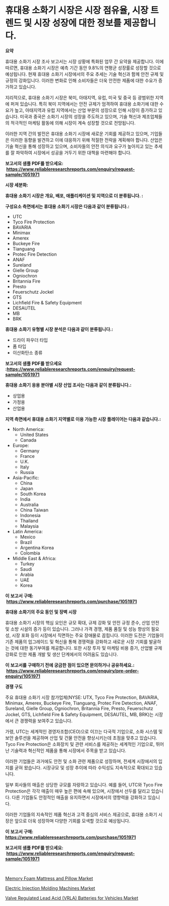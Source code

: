 <p><h1>휴대용 소화기 시장은 시장 점유율, 시장 트렌드 및 시장 성장에 대한 정보를 제공합니다.</h1></p><p><strong>요약</strong></p>
<p><p>휴대용 소화기 시장 조사 보고서는 시장 상황에 특화된 업무 간 요약을 제공합니다. 이에 따르면, 휴대용 소화기 시장은 예측 기간 동안 9.8%의 연평균 성장률로 성장할 것으로 예상됩니다. 현재 휴대용 소화기 시장에서의 주요 추세는 기술 혁신과 함께 안전 규제 및 규정의 강화입니다. 이러한 변화로 인해 소비자들은 더욱 안전한 제품에 대한 수요가 증가하고 있습니다.</p><p>지리적으로, 휴대용 소화기 시장은 북미, 아태지역, 유럽, 미국 및 중국 등 광범위한 지역에 퍼져 있습니다. 특히 북미 지역에서는 안전 규제가 엄격하여 휴대용 소화기에 대한 수요가 높고, 아태지역과 유럽 지역에서는 산업 부문의 성장으로 인해 시장이 증가하고 있습니다. 미국과 중국은 소화기 시장의 성장을 주도하고 있으며, 기술 혁신과 제조업체들의 적극적인 마케팅 활동에 의해 시장이 계속 성장할 것으로 전망됩니다.</p><p>이러한 지역 간의 발전은 휴대용 소화기 시장에 새로운 기회를 제공하고 있으며, 기업들은 이러한 동향을 발견하고 이에 대응하기 위해 적절한 전략을 계획해야 합니다. 산업은 기술 혁신을 통해 성장하고 있으며, 소비자들의 안전 의식과 요구가 높아지고 있는 추세를 잘 파악하여 시장에서 성공을 거두기 위한 대책을 마련해야 합니다.</p></p>
<p><strong>보고서의 샘플 PDF를 받으세요: &nbsp;<a href="https://www.reliableresearchreports.com/enquiry/request-sample/1051971">https://www.reliableresearchreports.com/enquiry/request-sample/1051971</a></strong></p>
<p><strong>시장 세분화:</strong></p>
<p><strong> 휴대용 소화기 시장은 개요, 배포, 애플리케이션 및 지역으로 더 분류됩니다. :</strong></p>
<p><strong>구성요소 측면에서는 휴대용 소화기 시장은 다음과 같이 분류됩니다.:</strong></p>
<p><ul><li>UTC</li><li>Tyco Fire Protection</li><li>BAVARIA</li><li>Minimax</li><li>Amerex</li><li>Buckeye Fire</li><li>Tianguang</li><li>Protec Fire Detection</li><li>ANAF</li><li>Sureland</li><li>Gielle Group</li><li>Ogniochron</li><li>Britannia Fire</li><li>Presto</li><li>Feuerschutz Jockel</li><li>GTS</li><li>Lichfield Fire & Safety Equipment</li><li>DESAUTEL</li><li>MB</li><li>BRK</li></ul></p>
<p><strong> 휴대용 소화기 유형별 시장 분석은 다음과 같이 분류됩니다.:</strong></p>
<p><ul><li>드라이 파우더 타입</li><li>폼 타입</li><li>이산화탄소 종류</li></ul></p>
<p><strong>보고서의 샘플 PDF를 받으세요 :<a href="https://www.reliableresearchreports.com/enquiry/request-sample/1051971">https://www.reliableresearchreports.com/enquiry/request-sample/1051971</a></strong></p>
<p><strong> 휴대용 소화기 응용 분야별 시장 산업 조사는 다음과 같이 분류됩니다.:</strong></p>
<p><ul><li>상업용</li><li>가정용</li><li>산업용</li></ul></p>
<p><strong>지역 측면에서 휴대용 소화기 지역별로 이용 가능한 시장 플레이어는 다음과 같습니다.:</strong></p>
<p><ul>
    <li>
        North America:
        <ul>
            <li>United States</li>
            <li>Canada</li>
        </ul>
    </li>
    <li>
        Europe:
        <ul>
            <li>Germany</li>
            <li>France</li>
            <li>U.K.</li>
            <li>Italy</li>
            <li>Russia</li>
        </ul>
    </li>
    <li>
        Asia-Pacific:
        <ul>
            <li>China</li>
            <li>Japan</li>
            <li>South Korea</li>
            <li>India</li>
            <li>Australia</li>
            <li>China Taiwan</li>
            <li>Indonesia</li>
            <li>Thailand</li>
            <li>Malaysia</li>
        </ul>
    </li>
    <li>
        Latin America:
        <ul>
            <li>Mexico</li>
            <li>Brazil</li>
            <li>Argentina Korea</li>
            <li>Colombia</li>
        </ul>
    </li>
    <li>
        Middle East & Africa:
        <ul>
            <li>Turkey</li>
            <li>Saudi</li>
            <li>Arabia</li>
            <li>UAE</li>
            <li>Korea</li>
        </ul>
    </li>
    </ul></p>
<p><strong>이 보고서 구매: &nbsp;<a href="https://www.reliableresearchreports.com/purchase/1051971">https://www.reliableresearchreports.com/purchase/1051971</a></strong></p>
<p><strong>휴대용 소화기의 주요 동인 및 장벽 시장</strong></p>
<p><p>휴대용 소화기 시장의 핵심 요인은 규모 확대, 규제 강화 및 안전 규정 준수, 산업 안전 및 소방 시설의 증가 등이 있습니다. 그러나 가격 경쟁, 제품 품질 및 성능 향상의 필요성, 시장 포화 등이 시장에서 직면하는 주요 장애물로 꼽힙니다. 이러한 도전은 기업들이 기존 제품의 업그레이드 및 혁신을 통해 경쟁력을 강화하고 새로운 시장 기회를 발굴하는 것에 대한 동기부여를 제공합니다. 또한 시장 투자 및 마케팅 비용 증가, 산업별 규제 강화로 인한 제품 개발 및 생산 단계에서의 어려움도 있습니다.</p></p>
<p><strong>이 보고서를 구매하기 전에 궁금한 점이 있으면 문의하거나 공유하세요.: &nbsp;<a href="https://www.reliableresearchreports.com/enquiry/pre-order-enquiry/1051971">https://www.reliableresearchreports.com/enquiry/pre-order-enquiry/1051971</a></strong></p>
<p><strong>경쟁 구도</strong></p>
<p><p>주요 휴대용 소화기 시장 참가업체(NYSE: UTX, Tyco Fire Protection, BAVARIA, Minimax, Amerex, Buckeye Fire, Tianguang, Protec Fire Detection, ANAF, Sureland, Gielle Group, Ogniochron, Britannia Fire, Presto, Feuerschutz Jockel, GTS, Lichfield Fire & Safety Equipment, DESAUTEL, MB, BRK)는 시장에서 큰 경쟁력을 보여주고 있습니다. </p><p>가령, UTC는 세계적인 경영자조합(CEO)으로 이끄는 다국적 기업으로, 소화 시스템 및 보안 솔루션을 제공하며 산업 및 건물 안전을 향상시키는데 초점을 맞추고 있습니다. Tyco Fire Protection은 소화장치 및 관련 서비스를 제공하는 세계적인 기업으로, 뛰어난 기술력과 혁신적인 제품을 통해 시장에서 주목을 받고 있습니다.</p><p>이러한 기업들은 과거에도 안전 및 소화 관련 제품으로 성장하며, 전세계 시장에서의 입지를 굳혀 왔습니다. 시장규모 및 성장 추이에 따라 수익성도 지속적으로 확대되고 있습니다.</p><p>일부 회사들의 매출은 상당한 규모를 자랑하고 있습니다. 예를 들어, UTC와 Tyco Fire Protection은 각각 매출이 매우 높은 편에 속해 있으며, 시장에서 선두를 달리고 있습니다. 다른 기업들도 안정적인 매출을 유지하면서 시장에서의 영향력을 강화하고 있습니다.</p><p>이러한 기업들의 지속적인 제품 혁신과 고객 중심의 서비스 제공으로, 휴대용 소화기 시장은 앞으로 더욱 성장하며 다양한 기회를 모색할 것으로 예상됩니다.</p></p>
<p><strong>이 보고서 구매: &nbsp; <a href="https://www.reliableresearchreports.com/purchase/1051971">https://www.reliableresearchreports.com/purchase/1051971</a></strong></p>
<p><strong>보고서의 샘플 PDF를 받으세요: &nbsp;<a href="https://www.reliableresearchreports.com/enquiry/request-sample/1051971">https://www.reliableresearchreports.com/enquiry/request-sample/1051971</a></strong><strong></strong></p>
<p>&nbsp;</p>
<p><p><a href="https://github.com/ChiragRP21/Market-Research-Report-List-3/blob/main/memory-foam-mattress-and-pillow-market.md">Memory Foam Mattress and Pillow Market</a></p><p><a href="https://view.publitas.com/reportprime-1/electric-injection-molding-machines-market-with-the-goal-of-estimating-the-market-size-and-future-growth-potential-of-various-market-segments-based-on-component-applications-end-user-and-region/">Electric Injection Molding Machines Market</a></p><p><a href="https://funky-papaya-cf4.notion.site/Valve-Regulated-Lead-Acid-VRLA-Batteries-for-Vehicles-Market-Offers-Provide-Insightful-Data-for-th-0615a1e89da14501bad4f74d5db57ee9">Valve Regulated Lead Acid (VRLA) Batteries for Vehicles Market</a></p></p>
